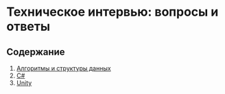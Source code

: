 # Техническое интервью: вопросы и ответы

## Содержание

1. [Алгоритмы и структуры данных](./chapters/algorithms.md)
2. [C#](./chapters/csharp.md)
3. [Unity](./chapters/unity.md)